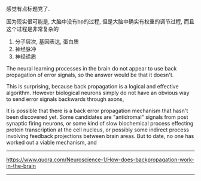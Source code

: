 感觉有点标题党了.

因为现实很可能是, 大脑中没有bp的过程, 但是大脑中确实有权重的调节过程, 而且这个过程是非常复杂的

1. 分子层次, 基因表达, 蛋白质
2. 神经脉冲
3. 神经递质

The neural learning processes in the brain do not appear to use back propagation of error signals, so the answer would be that it doesn't.

This is surprising, because back propagation is a logical and effective algorithm. However biological neurons simply do not have an obvious way to send error signals backwards through axons,

It is possible that there is a back error propagation mechanism that hasn't been discovered yet. Some candidates are "antidromal" signals from post synaptic firing neurons, or some kind of slow biochemical process effecting protein transcription at the cell nucleus, or possibly some indirect process involving feedback projections between brain areas. But to date, no one has worked out a viable mechanism, and 

---

https://www.quora.com/Neuroscience-1/How-does-backpropagation-work-in-the-brain

---
